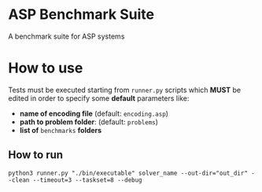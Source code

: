 # ASP Benchmark Suite
A benchmark suite for ASP systems

# How to use
Tests must be executed starting from `runner.py` scripts which **MUST** be edited in order to specify some **default** parameters like:
 * **name of encoding file** (default: `encoding.asp`)
 * **path to problem folder**: (default: `problems`)
 * **list of** `benchmarks` **folders** 

## How to run
    python3 runner.py "./bin/executable" solver_name --out-dir="out_dir" --clean --timeout=3 --taskset=8 --debug
